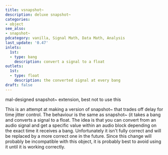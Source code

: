 ```yaml
---
title: vsnapshot~
description: deluxe snapshot~
categories:
- object
see_also:
- snapshot~
pdcategory: vanilla, Signal Math, Data Math, Analysis
last_update: '0.47'
inlets:
  1st:
  - type: bang
    description: convert a signal to a float
outlets:
  1st:
  - type: float
    description: the converted signal at every bang
draft: false
---
```

mal-designed snapshot~ extension, best not to use this

This is an attempt at making a version of snapshot~ that trades off delay for time jitter control. The behaviour is the same as snapshot~ (it takes a bang and converts a signal to a float. The idea is that you can convert from an audio signal and get a specific value within an audio block depending on the exact time it receives a bang. Unfortunately it isn't fully correct and will be replaced by a more correct one in the future. Since this change will probably be incompatible with this object, it is probably best to avoid using it until it is working correctly.
